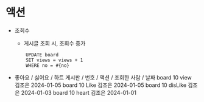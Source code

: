 # 액션
- 조회수
    - 게시글 조회 시, 조회수 증가
    ```
        UPDATE board
        SET views = views + 1
        WHERE no = #{no}
    ```

- 좋아요 / 싫어요 / 하트
    게시판 / 번호 / 액션   /  조회한 사람   / 날짜
    board   10    view        김조은        2024-01-05
    board   10    Like        김조은        2024-01-05
    board   10    disLike     김조은        2024-01-03
    board   10    heart       김조은        2024-01-01